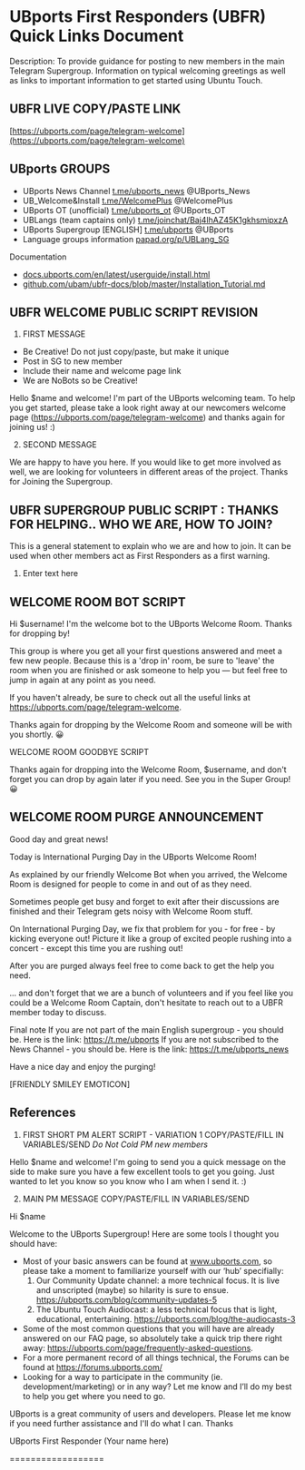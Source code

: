 # UBports First Responders (UBFR) Quick Links Document

Description: To provide guidance for posting to new members in the main Telegram Supergroup.  Information on typical welcoming greetings as well as links to important information to get started using Ubuntu Touch.

## UBFR LIVE COPY/PASTE LINK

[https://ubports.com/page/telegram-welcome](https://ubports.com/page/telegram-welcome)

## UBports GROUPS

- UBports News Channel               [t.me/ubports_news](https://t.me/ubports_news)	@UBports_News
- UB_Welcome&Install                 [t.me/WelcomePlus](https://t.me/WelcomePlus)      	@WelcomePlus
- UBports OT (unofficial)            [t.me/ubports_ot](https://t.me/ubports_ot)        	@UBports_OT
- UBLangs (team captains only)       [t.me/joinchat/Baj4lhAZ45K1gkhsmipxzA](https://t.me/joinchat/Baj4lhAZ45K1gkhsmipxzA)
- UBports Supergroup [ENGLISH]       [t.me/ubports](https://t.me/ubports)           	@UBports
- Language groups information 	      [papad.org/p/UBLang_SG](https://papad.org/p/UBLang_SG)


Documentation
- [docs.ubports.com/en/latest/userguide/install.html](https://docs.ubports.com/en/latest/userguide/install.html)
- [github.com/ubam/ubfr-docs/blob/master/Installation_Tutorial.md](https://github.com/ubam/ubfr-docs/blob/master/Installation_Tutorial.md)


## UBFR WELCOME PUBLIC SCRIPT REVISION

1. FIRST MESSAGE

- Be Creative!  Do not just copy/paste, but make it unique
- Post in SG to new member
- Include their name and welcome page link
- We are NoBots so be Creative!

Hello $name and welcome! I'm part of the UBports welcoming team. To help you get started, please take a look right away at our newcomers welcome page (https://ubports.com/page/telegram-welcome) and thanks again for joining us! :)

2. SECOND MESSAGE

We are happy to have you here. If you would like to get more involved as well, we are looking for volunteers in different areas of the project. Thanks for Joining the Supergroup.




## UBFR SUPERGROUP PUBLIC SCRIPT : THANKS FOR HELPING.. WHO WE ARE, HOW TO JOIN?

This is a general statement to explain who we are and how to join.  It can be used when other members act as First Responders as a first warning.

1. Enter text here




## WELCOME ROOM BOT SCRIPT

Hi $username! I'm the welcome bot to the UBports Welcome Room. Thanks for dropping by!

This group is where you get all your first questions answered and meet a few new people. Because this is a 'drop in' room, be sure to 'leave' the room when you are finished or ask someone to help you — but feel free to jump in again at any point as you need.

If you haven't already, be sure to check out all the useful links at https://ubports.com/page/telegram-welcome.

Thanks again for dropping by the Welcome Room and someone will be with you shortly. 😀

WELCOME ROOM GOODBYE SCRIPT

Thanks again for dropping into the Welcome Room, $username, and don't forget you can drop by again later if you need. See you in the Super Group! 😀





## WELCOME ROOM PURGE ANNOUNCEMENT

Good day and great news!

Today is International Purging Day in the UBports Welcome Room!

As explained by our friendly Welcome Bot when you arrived, the Welcome Room is designed for people to come in and out of as they need.  

Sometimes people get busy and forget to exit after their discussions are finished and their Telegram gets noisy with Welcome Room stuff.

On International Purging Day, we fix that problem for you - for free - by kicking everyone out!
Picture it like a group of excited people rushing into a concert - except this time you are rushing out!

After you are purged always feel free to come back to get the help you need.

... and don't forget that we are a bunch of volunteers and if you feel like you could be a Welcome Room Captain, don't hesitate to reach out to a UBFR member today to discuss.

Final note
If you are not part of the main English supergroup - you should be.  Here is the link: https://t.me/ubports
If you are not subscribed to the News Channel - you should be.  Here is the link:  https://t.me/ubports_news

Have a nice day and enjoy the purging!

[FRIENDLY SMILEY EMOTICON]




## References

1. FIRST SHORT PM ALERT SCRIPT - VARIATION 1 COPY/PASTE/FILL IN VARIABLES/SEND
 *Do Not Cold PM new members*

Hello $name and welcome! I'm going to send you a quick message on the side to make sure you have a few excellent tools to get you going. Just wanted to let you know so you know who I am when I send it. :)
 



2. MAIN PM MESSAGE 
COPY/PASTE/FILL IN VARIABLES/SEND


Hi $name

Welcome to the UBports Supergroup!  Here are some tools I thought you should have:

- Most of your basic answers can be found at www.ubports.com, so please take a moment to familiarize yourself with our ‘hub’ specifially:
   1. Our Community Update channel: a more technical focus. It is live and unscripted (maybe) so hilarity is sure to ensue. https://ubports.com/blog/community-updates-5
   2. The Ubuntu Touch Audiocast: a less technical focus that is light, educational, entertaining. https://ubports.com/blog/the-audiocasts-3
- Some of the most common questions that you will have are already answered on our FAQ page, so absolutely take a quick trip there right away: https://ubports.com/page/frequently-asked-questions.
- For a more permanent record of all things technical, the Forums can be found at https://forums.ubports.com/
- Looking for a way to participate in the community (ie. development/marketing) or in any way? Let me know and I’ll do my best to help you get where you need to go.

UBports is a great community of users and developers.  Please let me know if you need further assistance and I'll do what I can.
Thanks

UBports First Responder
(Your name here)

==================

